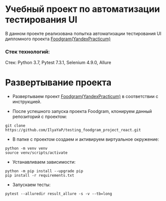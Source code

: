 # Учебный проект по автоматизации тестирования UI 
В данном проекте реализована попытка автоматизации тестирования UI дипломного проекта [Foodgram(YandexPracticum)](https://github.com/IlyaYaP/foodgram-project-react)

### Стек технологий:
Стек: Python 3.7, Pytest 7.3.1, Selenium 4.9.0, Allure

# Развертывание проекта
- Развертываем проект [Foodgram(YandexPracticum)](https://github.com/IlyaYaP/foodgram-project-react) в соответствии с инструкцией.

- После успешного запуска проекта Foodgram, клонируем данный репозиторий с проектом:
```
git clone https://github.com/IlyaYaP/testing_foodgram_project_react.git
```

- В папке с проектом создаем и активируем виртуальное окружение:
```
python -m venv venv
source venv/scripts/activate
```

- Устанавливаем зависимости:
```
python -m pip install --upgrade pip
pip install -r requirements.txt
```

- Запускаем тесты:
```
pytest --alluredir result_allure -s -v --tb=long
```